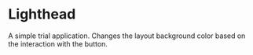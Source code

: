 # Lighthead
A simple trial application. Changes the layout background color based on the interaction with the button.
